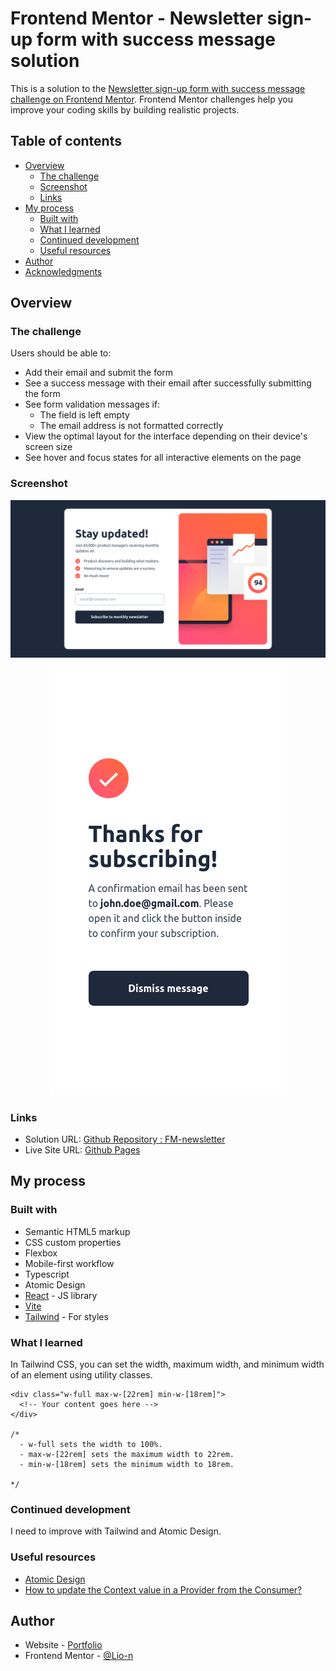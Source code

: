 # Frontend Mentor - Newsletter sign-up form with success message solution

This is a solution to the [Newsletter sign-up form with success message challenge on Frontend Mentor](https://www.frontendmentor.io/challenges/newsletter-signup-form-with-success-message-3FC1AZbNrv). Frontend Mentor challenges help you improve your coding skills by building realistic projects.

## Table of contents

- [Overview](#overview)
  - [The challenge](#the-challenge)
  - [Screenshot](#screenshot)
  - [Links](#links)
- [My process](#my-process)
  - [Built with](#built-with)
  - [What I learned](#what-i-learned)
  - [Continued development](#continued-development)
  - [Useful resources](#useful-resources)
- [Author](#author)
- [Acknowledgments](#acknowledgments)

## Overview

### The challenge

Users should be able to:

- Add their email and submit the form
- See a success message with their email after successfully submitting the form
- See form validation messages if:
  - The field is left empty
  - The email address is not formatted correctly
- View the optimal layout for the interface depending on their device's screen size
- See hover and focus states for all interactive elements on the page

### Screenshot

<p align="center">
  <img src="./design/desktop.png" alt="Desktop"/>
</p>

<p align="center">
  <img src="./design/mobile.png" alt="Mobile"/>
</p>

### Links

- Solution URL: [Github Repository : FM-newsletter](https://github.com/Lio-n/FM-newsletter)
- Live Site URL: [Github Pages](https://your-live-site-url.com)

## My process

### Built with

- Semantic HTML5 markup
- CSS custom properties
- Flexbox
- Mobile-first workflow
- Typescript
- Atomic Design
- [React](https://reactjs.org/) - JS library
- [Vite](https://vitejs.dev/)
- [Tailwind](tailwindcss.com/) - For styles

### What I learned

In Tailwind CSS, you can set the width, maximum width, and minimum width of an element using utility classes.

```tsx
<div class="w-full max-w-[22rem] min-w-[18rem]">
  <!-- Your content goes here -->
</div>

/*
  - w-full sets the width to 100%.
  - max-w-[22rem] sets the maximum width to 22rem.
  - min-w-[18rem] sets the minimum width to 18rem.

*/
```

### Continued development

I need to improve with Tailwind and Atomic Design.

### Useful resources

- [Atomic Design](https://www.designsystems.com/building-chimekit-with-atomic-design-and-a-collaborative-process/)
- [How to update the Context value in a Provider from the Consumer?](https://stackoverflow.com/questions/50502664/how-to-update-the-context-value-in-a-provider-from-the-consumer)

## Author

- Website - [Portfolio](https://www.leonardofontan.tech/)
- Frontend Mentor - [@Lio-n](https://www.frontendmentor.io/profile/Lio-n)
